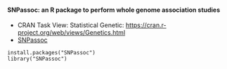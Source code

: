#### SNPassoc: an R package to perform whole genome association studies

* CRAN Task View: Statistical Genetic: https://cran.r-project.org/web/views/Genetics.html
* [SNPassoc](https://cran.rstudio.com/web/packages/SNPassoc/SNPassoc.pdf)

```
install.packages("SNPassoc")
library("SNPassoc")
```
